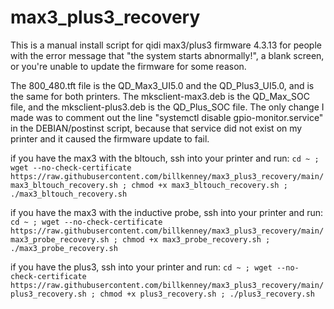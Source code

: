 # max3_plus3_recovery
This is a manual install script for qidi max3/plus3 firmware 4.3.13 for people with the error message that "the system starts abnormally!", a blank screen, or you're unable to update the firmware for some reason. 

The 800_480.tft file is the QD_Max3_UI5.0 and the QD_Plus3_UI5.0, and is the same for both printers. The mksclient-max3.deb is the QD_Max_SOC file, and the mksclient-plus3.deb is the QD_Plus_SOC file. The only change I made was to comment out the line "systemctl disable gpio-monitor.service" in the DEBIAN/postinst script, because that service did not exist on my printer and it caused the firmware update to fail. 

if you have the max3 with the bltouch, ssh into your printer and run: `cd ~ ; wget --no-check-certificate https://raw.githubusercontent.com/billkenney/max3_plus3_recovery/main/max3_bltouch_recovery.sh ; chmod +x max3_bltouch_recovery.sh ; ./max3_bltouch_recovery.sh`

if you have the max3 with the inductive probe, ssh into your printer and run: `cd ~ ; wget --no-check-certificate https://raw.githubusercontent.com/billkenney/max3_plus3_recovery/main/max3_probe_recovery.sh ; chmod +x max3_probe_recovery.sh ; ./max3_probe_recovery.sh`

if you have the plus3, ssh into your printer and run: `cd ~ ; wget --no-check-certificate https://raw.githubusercontent.com/billkenney/max3_plus3_recovery/main/plus3_recovery.sh ; chmod +x plus3_recovery.sh ; ./plus3_recovery.sh`
